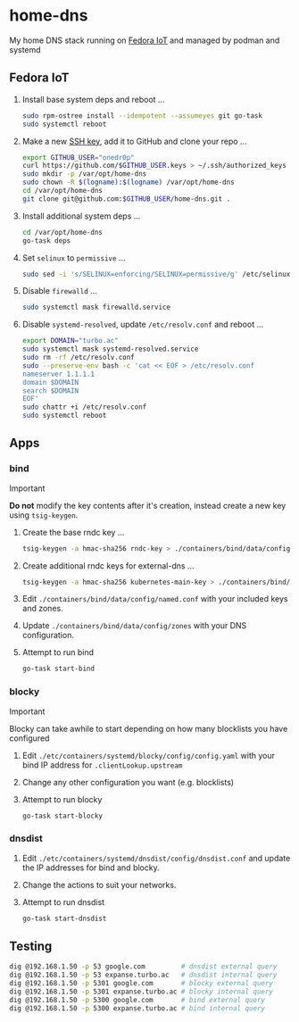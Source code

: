 # home-dns

My home DNS stack running on [Fedora IoT](https://fedoraproject.org/iot/) and managed by podman and systemd

## Fedora IoT

1. Install base system deps and reboot ...

    ```sh
    sudo rpm-ostree install --idempotent --assumeyes git go-task
    sudo systemctl reboot
    ```

2. Make a new [SSH key](https://docs.github.com/en/authentication/connecting-to-github-with-ssh/generating-a-new-ssh-key-and-adding-it-to-the-ssh-agent), add it to GitHub and clone your repo ...

    ```sh
    export GITHUB_USER="onedr0p"
    curl https://github.com/$GITHUB_USER.keys > ~/.ssh/authorized_keys
    sudo mkdir -p /var/opt/home-dns
    sudo chown -R $(logname):$(logname) /var/opt/home-dns
    cd /var/opt/home-dns
    git clone git@github.com:$GITHUB_USER/home-dns.git .
    ```

3. Install additional system deps ...

    ```sh
    cd /var/opt/home-dns
    go-task deps
    ```

4. Set `selinux` to `permissive` ...

    ```sh
    sudo sed -i 's/SELINUX=enforcing/SELINUX=permissive/g' /etc/selinux/config
    ```

5. Disable `firewalld` ...

    ```sh
    sudo systemctl mask firewalld.service
    ```

6. Disable `systemd-resolved`, update `/etc/resolv.conf` and reboot ...

    ```sh
    export DOMAIN="turbo.ac"
    sudo systemctl mask systemd-resolved.service
    sudo rm -rf /etc/resolv.conf
    sudo --preserve-env bash -c 'cat << EOF > /etc/resolv.conf
    nameserver 1.1.1.1
    domain $DOMAIN
    search $DOMAIN
    EOF'
    sudo chattr +i /etc/resolv.conf
    sudo systemctl reboot
    ```

## Apps

### bind

> [!IMPORTANT]
> **Do not** modify the key contents after it's creation, instead create a new key using `tsig-keygen`.

1. Create the base rndc key ...

    ```sh
    tsig-keygen -a hmac-sha256 rndc-key > ./containers/bind/data/config/rndc.key
    ```

2. Create additional rndc keys for external-dns ...

    ```sh
    tsig-keygen -a hmac-sha256 kubernetes-main-key > ./containers/bind/data/config/kubernetes-main.key
    ```

3. Edit `./containers/bind/data/config/named.conf` with your included keys and zones.

4. Update `./containers/bind/data/config/zones` with your DNS configuration.

5. Attempt to run bind

    ```sh
    go-task start-bind
    ```

### blocky

> [!IMPORTANT]
> Blocky can take awhile to start depending on how many blocklists you have configured

1. Edit `./etc/containers/systemd/blocky/config/config.yaml` with your bind IP address for `.clientLookup.upstream`

2. Change any other configuration you want (e.g. blocklists)

3. Attempt to run blocky

    ```sh
    go-task start-blocky
    ```

### dnsdist

1. Edit `./etc/containers/systemd/dnsdist/config/dnsdist.conf` and update the IP addresses for bind and blocky.

2. Change the actions to suit your networks.

3. Attempt to run dnsdist

    ```sh
    go-task start-dnsdist
    ```

## Testing

```sh
dig @192.168.1.50 -p 53 google.com         # dnsdist external query
dig @192.168.1.50 -p 53 expanse.turbo.ac   # dnsdist internal query
dig @192.168.1.50 -p 5301 google.com       # blocky external query
dig @192.168.1.50 -p 5301 expanse.turbo.ac # blocky internal query
dig @192.168.1.50 -p 5300 google.com       # bind external query
dig @192.168.1.50 -p 5300 expanse.turbo.ac # bind internal query
```
